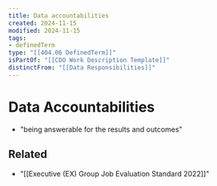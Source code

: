 ```yaml
---
title: Data accountabilities
created: 2024-11-15
modified: 2024-11-15
tags:
- definedTerm
type: "[[404.06 DefinedTerm]]"
isPartOf: "[[CDO Work Description Template]]"
distinctFrom: "[[Data Responsibilities]]"
---
```

# Data Accountabilities
- "being answerable for the results and outcomes"

## Related
- "[[Executive (EX) Group Job Evaluation Standard 2022]]"
